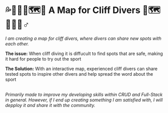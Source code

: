 # 💦🏊‍♂️🥽🗺️📌 A Map for Cliff Divers 📌🗺️🥽🏊‍💦♂️
<p><i>I am creating a map for cliff divers, where divers can share new spots with each other.</I><p>
<p><b>The issue:</b> When cliff diving it is diffucult to find spots that are safe, making it hard for people to try out the sport<p>
<p><b>The Solution:</b> With an interactive map, experienced cliff divers can share tested spots to inspire other divers and help spread the word about the sport<p>
<br>
<i>Primarily made to improve my developing skills within CRUD and Full-Stack in general. However, if I end up creating something I am satisfied with, I will depploy it and share it with the community.</i>
